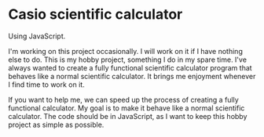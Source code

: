 # Casio scientific calculator

Using JavaScript.

I'm working on this project occasionally. 
I will work on it if I have nothing else to do. 
This is my hobby project, something I do in my spare time. 
I've always wanted to create a fully functional scientific calculator program that behaves like a normal scientific calculator. 
It brings me enjoyment whenever I find time to work on it.


If you want to help me, we can speed up the process of creating a fully functional calculator. 
My goal is to make it behave like a normal scientific calculator. 
The code should be in JavaScript, as I want to keep this hobby project as simple as possible.




